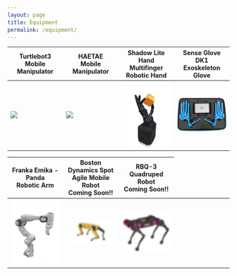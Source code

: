 ```yaml
---
layout: page
title: Equipment
permalink: /equipment/
---
```



<table>
<colgroup>
<col width="25%" />
<col width="25%" />
<col width="25%" />
<col width="25%" />
<thead>
<tr>
<th class="caption" style="text-align:center">Turtlebot3 <br> Mobile Manipulator</th>
<th class="caption" style="text-align:center"> HAETAE <br> Mobile Manipulator</th>
<th class="caption" style="text-align:center">Shadow Lite Hand <br> Multifinger Robotic Hand</th>
<th class="caption" style="text-align:center">Sense Glove DK1 <br> Exoskeleton Glove</th>
</tr>
</thead>

<tbody>
<tr>
<td>
    <a href="/assets/equipment/turtlebot.png" data-lightbox="Turtlebot3+OpenManipulator" >
      <img style="width: 300px" src="/assets/equipment/turtlebot.png">
    </a>
</td>
<td>
    <a href="/assets/equipment/haetae.png" data-lightbox="Summit XL Steel + UR5e mobile manipulator" >
      <img style="width: 300px" src="/assets/equipment/haetae.png">
    </a>
</td>
<td style="text-align:center">
    <a href="/assets/equipment/shadow.png" data-lightbox="Shadow Lite Hand" >
      <img style="width: 300px" src="/assets/equipment/shadow.png">
    </a><br>
</td>
 <td>
    <a href="/assets/equipment/glove.png" data-lightbox="Sense glove dk1" >
      <img style="width: 300px" src="/assets/equipment/glove.png">
    </a>
</td>

</tr>
</tbody>


<table>   
<col width="25%" />
<col width="25%" />
<col width="25%" />
<col width="25%" />

<thead>
<tr>
<th class="caption" style="text-align:center"> Franka Emika - Panda <br> Robotic Arm</th>
<th class="caption" style="text-align:center"> Boston Dynamics Spot <br> Agile Mobile Robot <br> Coming Soon!!</th>
<th class="caption" style="text-align:center"> RBQ-3 <br> Quadruped  Robot <br> Coming Soon!!</th>

</tr>
</thead>

<tbody>
<tr>
<td>
    <a href="/assets/equipment/turtlebot.png" data-lightbox="Franka Emika - Panda" >
      <img style="width: 300px" src="/assets/equipment/pandaf.png">
    </a>
</td>
<td>
    <a href="/assets/equipment/haetae.png" data-lightbox="Boston Dynamics Spot" >
      <img style="width: 300px" src="/assets/equipment/boston.jpeg">
    </a>
</td>
<td style="text-align:center">
    <a href="/assets/equipment/shadow.png" data-lightbox="RBQ-3 " >
      <img style="width: 300px" src="/assets/equipment/rbq3.jpeg">
    </a><br>
</td>


</tr>
</tbody>




